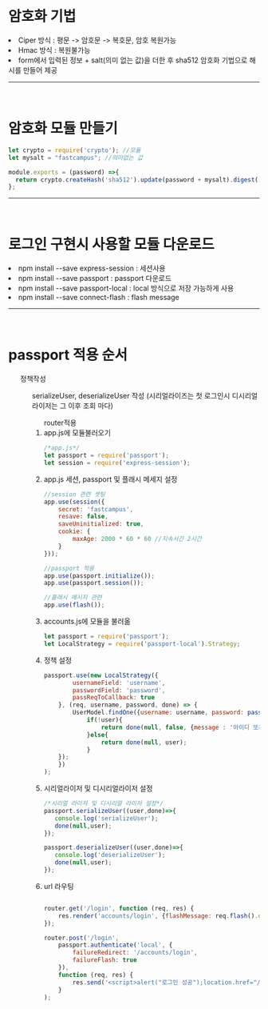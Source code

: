 # 암호화 기법

<li> Ciper 방식 : 평문 -> 암호문 -> 복호문, 암호 복원가능
<li> Hmac 방식 : 복원불가능
<li> form에서 입력된 정보 + salt(의미 없는 값)을 더한 후 sha512 암호화 기법으로 해시를 만들어 제공

---

<br>

# 암호화 모듈 만들기

```javascript
let crypto = require('crypto'); //모듈
let mysalt = "fastcampus"; //의미없는 값

module.exports = (password) =>{
  return crypto.createHash('sha512').update(password + mysalt).digest('base64');
};
```

---

<br>

# 로그인 구현시 사용할 모듈 다운로드


<li> npm install --save express-session : 세션사용
<li> npm install --save passport : passport 다운로드
<li> npm install --save passport-local : local 방식으로 저장 가능하게 사용
<li> npm install --save connect-flash  : flash message



---

<br> 

# passport 적용 순서


<ol> 정책작성
<ol> serializeUser, deserializeUser 작성 (시리얼라이즈는 첫 로그인시 디시리얼라이저는 그 이후 조회 마다)
<ol> router적용

<li> app.js에 모듈불러오기

```javascript
/*app.js*/
let passport = require('passport');
let session = require('express-session');
```

<li> app.js 세션, passport 및 플래시 메세지 설정


```javascript
//session 관련 셋팅
app.use(session({
    secret: 'fastcampus',
    resave: false,
    saveUninitialized: true,
    cookie: {
        maxAge: 2000 * 60 * 60 //지속시간 2시간
    }
}));

//passport 적용
app.use(passport.initialize());
app.use(passport.session());

//플래시 메시지 관련
app.use(flash());
```

<li> accounts.js에 모듈을 불러옮 

```javascript
let passport = require('passport');
let LocalStrategy = require('passport-local').Strategy;
```

<li> 정책 설정

```javascript
passport.use(new LocalStrategy({
        usernameField: 'username',
        passwordField: 'password',
        passReqToCallback: true
    }, (req, username, password, done) => {
        UserModel.findOne({username: username, password: passwordHash(password)},(err,user)=>{
            if(!user){
                return done(null, false, {message : '아이디 또는 비밀번호 오류입니다'});
            }else{
                return done(null, user);
            }
    });
    })
);
```

<li> 시리얼라이저 및 디시리얼라이저 설정

```javascript
/*시리얼 라이저 및 디시리얼 라이저 설정*/
passport.serializeUser((user,done)=>{
   console.log('serializeUser');
   done(null,user);
});

passport.deserializeUser((user,done)=>{
   console.log('deserializeUser');
   done(null,user);
});
```

<li> url 라우팅

```javascript

router.get('/login', function (req, res) {
    res.render('accounts/login', {flashMessage: req.flash().error});
});

router.post('/login',
    passport.authenticate('local', {
        failureRedirect: '/accounts/login',
        failureFlash: true
    }),
    function (req, res) {
        res.send('<script>alert("로그인 성공");location.href="/accounts/success";</script>');
    }
);

```